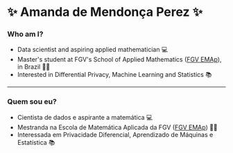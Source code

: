 # ✨ Amanda de Mendonça Perez ✨

<!--### Hello, welcome to my Github profile 👋-->
### Who am I?

- Data scientist and aspiring applied mathematician 💻
- Master's student at FGV's School of Applied Mathematics ([FGV EMAp](https://emap.fgv.br/)), in Brazil 🧑‍🎓
- Interested in Differential Privacy, Machine Learning and Statistics 📚

---

<!-- ### Oi, seja bem-vindo(a) ao meu perfil no Github 👋-->
### Quem sou eu?

- Cientista de dados e aspirante a matemática 💻
- Mestranda na Escola de Matemática Aplicada da FGV ([FGV EMAp](https://emap.fgv.br/)) 🧑‍🎓
- Interessada em Privacidade Diferencial, Aprendizado de Máquinas e Estatística 📚

<!--
<div>
<a href="https://github.com/Perez-Amanda">
<img height="170em" src="https://github-readme-stats.vercel.app/api/top-langs/?username=Perez-Amanda&langs_count=7&theme=radical"/>
<img height="170em" src="https://github-readme-stats.vercel.app/api?username=Perez-Amanda&show_icons=true&theme=radical&include_all_commits=true&count_private=true"/>
</div>
-->


<!--
**Perez-Amanda/Perez-Amanda** is a ✨ _special_ ✨ repository because its `README.md` (this file) appears on your GitHub profile.

Here are some ideas to get you started:

- 🔭 I’m currently working on ...
- 🌱 I’m currently learning ...
- 👯 I’m looking to collaborate on ...
- 🤔 I’m looking for help with ...
- 💬 Ask me about ...
- 📫 How to reach me: ...
- 😄 Pronouns: ...
- ⚡ Fun fact: ...
-->
